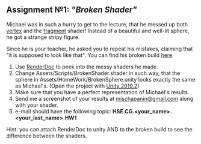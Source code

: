 ## Assignment №1: _"Broken Shader"_
Michael was in such a hurry to get to the lecture, that he messed up both [vertex](https://www.khronos.org/opengl/wiki/Vertex_Shader) and the [fragment](https://www.khronos.org/opengl/wiki/Fragment_Shader) shader!
Instead of a beautiful and well-lit sphere, he got a strange stripy figure.

Since he is your teacher, he asked you to repeat his mistakes, claiming that "it is supposed to look like that". You can find his broken build [here](https://drive.google.com/drive/folders/1wSG1u3oygeQU3NagQRrphPzivOrMqOnP).
1) Use [RenderDoc](https://renderdoc.org) to peek into the messy shaders he made. 
2) Change Assets/Scripts/BrokenShader.shader in such way, that the sphere in Assets/HomeWork/BrokenSphere.unity looks exactly the same as Michael's. (Open the project with [Unity 2019.2](https://unity.com/ru/releases/2019-2))
3) Make sure that you have a perfect representation of Michael's results.
4) Send me a screenshot of your results at <mischapanin@gmail.com> along with your shader. 
5) e-mail should have the following topic: __HSE.CG.<your_name>.<your_last_name>.HW1__

Hint: you can attach RenderDoc to unity AND to the broken build to see the difference between the shaders.
